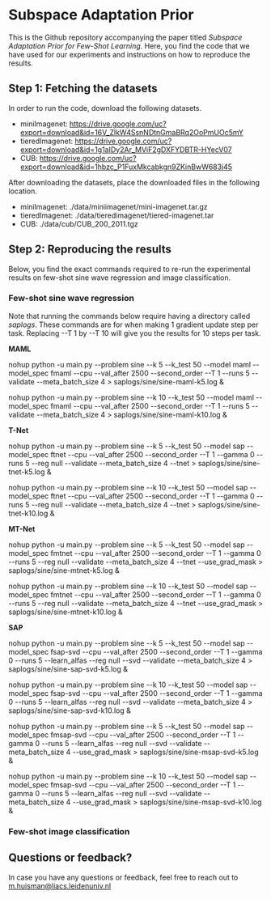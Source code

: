 # Subspace Adaptation Prior

This is the Github repository accompanying the paper titled *Subspace Adaptation Prior for Few-Shot Learning*. Here, you find the code that we have used for our experiments and instructions on how to reproduce the results. 


## Step 1: Fetching the datasets

In order to run the code, download the following datasets. 
- miniImagenet: https://drive.google.com/uc?export=download&id=16V_ZlkW4SsnNDtnGmaBRq2OoPmUOc5mY
- tieredImagenet: https://drive.google.com/uc?export=download&id=1g1aIDy2Ar_MViF2gDXFYDBTR-HYecV07
- CUB: https://drive.google.com/uc?export=download&id=1hbzc_P1FuxMkcabkgn9ZKinBwW683j45

After downloading the datasets, place the downloaded files in the following location. 
- miniImagenet: ./data/miniimagenet/mini-imagenet.tar.gz
- tieredImagenet: ./data/tieredimagenet/tiered-imagenet.tar
- CUB: ./data/cub/CUB_200_2011.tgz

## Step 2: Reproducing the results

Below, you find the exact commands required to re-run the experimental results on few-shot sine wave regression and image classification. 

### Few-shot sine wave regression

Note that running the commands below require having a directory called *saplogs*. These commands are for when making 1 gradient update step per task. Replacing --T 1 by --T 10 will give you the results for 10 steps per task. 

**MAML**

nohup python -u main.py --problem sine --k 5 --k_test 50 --model maml --model_spec fmaml --cpu --val_after 2500 --second_order --T 1 --runs 5 --validate --meta_batch_size 4 > saplogs/sine/sine-maml-k5.log &

nohup python -u main.py --problem sine --k 10 --k_test 50 --model maml --model_spec fmaml --cpu --val_after 2500 --second_order --T 1 --runs 5 --validate --meta_batch_size 4 > saplogs/sine/sine-maml-k10.log &


**T-Net**

nohup python -u main.py --problem sine --k 5 --k_test 50 --model sap --model_spec ftnet --cpu --val_after 2500 --second_order --T 1 --gamma 0 --runs 5 --reg null --validate --meta_batch_size 4 --tnet > saplogs/sine/sine-tnet-k5.log &
 
nohup python -u main.py --problem sine --k 10 --k_test 50 --model sap --model_spec ftnet --cpu --val_after 2500 --second_order --T 1 --gamma 0 --runs 5 --reg null --validate --meta_batch_size 4 --tnet > saplogs/sine/sine-tnet-k10.log &


**MT-Net**

nohup python -u main.py --problem sine --k 5 --k_test 50 --model sap --model_spec fmtnet --cpu --val_after 2500 --second_order --T 1 --gamma 0 --runs 5 --reg null --validate --meta_batch_size 4 --tnet --use_grad_mask > saplogs/sine/sine-mtnet-k5.log &
 
nohup python -u main.py --problem sine --k 10 --k_test 50 --model sap --model_spec fmtnet --cpu --val_after 2500 --second_order --T 1 --gamma 0 --runs 5 --reg null --validate --meta_batch_size 4 --tnet --use_grad_mask > saplogs/sine/sine-mtnet-k10.log &


**SAP**

nohup python -u main.py --problem sine --k 5 --k_test 50 --model sap --model_spec fsap-svd --cpu --val_after 2500 --second_order --T 1 --gamma 0 --runs 5 --learn_alfas --reg null --svd --validate --meta_batch_size 4 > saplogs/sine/sine-sap-svd-k5.log &
 
nohup python -u main.py --problem sine --k 10 --k_test 50 --model sap --model_spec fsap-svd --cpu --val_after 2500 --second_order --T 1 --gamma 0 --runs 5 --learn_alfas --reg null --svd --validate --meta_batch_size 4 > saplogs/sine/sine-sap-svd-k10.log &


nohup python -u main.py --problem sine --k 5 --k_test 50 --model sap --model_spec fmsap-svd --cpu --val_after 2500 --second_order --T 1 --gamma 0 --runs 5 --learn_alfas --reg null --svd --validate --meta_batch_size 4 --use_grad_mask > saplogs/sine/sine-msap-svd-k5.log &
 
nohup python -u main.py --problem sine --k 10 --k_test 50 --model sap --model_spec fmsap-svd --cpu --val_after 2500 --second_order --T 1 --gamma 0 --runs 5 --learn_alfas --reg null --svd --validate --meta_batch_size 4 --use_grad_mask > saplogs/sine/sine-msap-svd-k10.log &


### Few-shot image classification



## Questions or feedback?
In case you have any questions or feedback, feel free to reach out to m.huisman@liacs.leidenuniv.nl 
